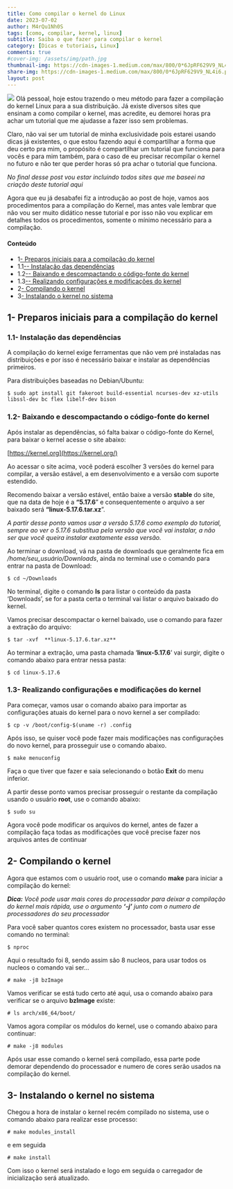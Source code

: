 ```yaml
---
title: Como compilar o kernel do Linux
date: 2023-07-02
author: M4rQu1Nh0S
tags: [como, compilar, kernel, linux]
subtitle: Saiba o que fazer para compilar o kernel
category: [Dicas e tutoriais, Linux]
comments: true
#cover-img: /assets/img/path.jpg
thumbnail-img: https://cdn-images-1.medium.com/max/800/0*6JpRF629V9_NL4i6.png
share-img: https://cdn-images-1.medium.com/max/800/0*6JpRF629V9_NL4i6.png
layout: post
---
```


![](https://cdn-images-1.medium.com/max/800/0*6JpRF629V9_NL4i6.png)
Olá pessoal, hoje estou trazendo o meu método para fazer a compilação do kernel Linux para a sua distribuição. Já existe diversos sites que ensinam a como compilar o kernel, mas acredite, eu demorei horas pra achar um tutorial que me ajudasse a fazer isso sem problemas.

Claro, não vai ser um tutorial de minha exclusividade pois estarei usando dicas já existentes, o que estou fazendo aqui é compartilhar a forma que deu certo pra mim, o propósito é compartilhar um tutorial que funciona para vocês e para mim também, para o caso de eu precisar recompilar o kernel no futuro e não ter que perder horas só pra achar o tutorial que funciona.

_No final desse post vou estar incluindo todos sites que me baseei na criação deste tutorial aqui_

Agora que eu já desabafei fiz a introdução ao post de hoje, vamos aos procedimentos para a compilação do Kernel, mas antes vale lembrar que não vou ser muito didático nesse tutorial e por isso não vou explicar em detalhes todos os procedimentos, somente o mínimo necessário para a compilação.

#### Conteúdo

- 1[- Preparos iniciais para a compilação do kernel](#b342)
- 1.1[-- Instalação das dependências](#397f)
- 1.2[-- Baixando e descompactando o código-fonte do kernel](#68fd)
- 1.3[-- Realizando configurações e modificações do kernel](#2aca)
- 2[- Compilando o kernel](#a4cb)
- 3[- Instalando o kernel no sistema](#instalando-o-kernel-no-sistema)

## 1- Preparos iniciais para a compilação do kernel
### 1.1- Instalação das dependências

A compilação do kernel exige ferramentas que não vem pré instaladas nas distribuições e por isso é necessário baixar e instalar as dependências primeiros.

Para distribuições baseadas no Debian/Ubuntu:

	$ sudo apt install git fakeroot build-essential ncurses-dev xz-utils libssl-dev bc flex libelf-dev bison

### 1.2- Baixando e descompactando o código-fonte do kernel
Após instalar as dependências, só falta baixar o código-fonte do Kernel, para baixar o kernel acesse o site abaixo:

[https://kernel.org](https://kernel.org/)

Ao acessar o site acima, você poderá escolher 3 versões do kernel para compilar, a versão estável, a em desenvolvimento e a versão com suporte estendido.

Recomendo baixar a versão estável, então baixe a versão **stable** do site, que na data de hoje é a **“5.17.6**” e consequentemente o arquivo a ser baixado será **“linux-5.17.6.tar.xz**”.

_A partir desse ponto vamos usar a versão 5.17.6 como exemplo do tutorial, sempre ao ver o 5.17.6 substitua pela versão que você vai instalar, a não ser que você queira instalar exatamente essa versão._

Ao terminar o download, vá na pasta de downloads que geralmente fica em _/home/seu_usuário/Downloads_, ainda no terminal use o comando para entrar na pasta de Download:

	$ cd ~/Downloads

No terminal, digite o comando **ls** para listar o conteúdo da pasta ‘Downloads’, se for a pasta certa o terminal vai listar o arquivo baixado do kernel.

Vamos precisar descompactar o kernel baixado, use o comando para fazer a extração do arquivo:

	$ tar -xvf  **linux-5.17.6.tar.xz**

Ao terminar a extração, uma pasta chamada ‘**linux-5.17.6**’ vai surgir, digite o comando abaixo para entrar nessa pasta:

	$ cd linux-5.17.6

### 1.3- Realizando configurações e modificações do kernel
Para começar, vamos usar o comando abaixo para importar as configurações atuais do kernel para o novo kernel a ser compilado:

	$ cp -v /boot/config-$(uname -r) .config

Após isso, se quiser você pode fazer mais modificações nas configurações do novo kernel, para prosseguir use o comando abaixo.

	$ make menuconfig

Faça o que tiver que fazer e saia selecionando o botão **Exit** do menu inferior.

A partir desse ponto vamos precisar prosseguir o restante da compilação usando o usuário **root**, use o comando abaixo:

	$ sudo su

Agora você pode modificar os arquivos do kernel, antes de fazer a compilação faça todas as modificações que você precise fazer nos arquivos antes de continuar

## 2- Compilando o kernel

Agora que estamos com o usuário root, use o comando **make** para iniciar a compilação do kernel:

**_Dica:_** _Você pode usar mais cores do processador para deixar a compilação do kernel mais rápida, use o argumento_ **_‘-j’_** _junto com o numero de processadores do seu processador_

Para você saber quantos cores existem no processador, basta usar esse comando no terminal:

	$ nproc

Aqui o resultado foi 8, sendo assim são 8 nucleos, para usar todos os nucleos o comando vai ser…

	# make -j8 bzImage

Vamos verificar se está tudo certo até aqui, usa o comando abaixo para verificar se o arquivo **bzImage** existe:

	# ls arch/x86_64/boot/

Vamos agora compilar os módulos do kernel, use o comando abaixo para continuar:

	# make -j8 modules

Após usar esse comando o kernel será compilado, essa parte pode demorar dependendo do processador e numero de cores serão usados na compilação do kernel.

## 3- Instalando o kernel no sistema
Chegou a hora de instalar o kernel recém compilado no sistema, use o comando abaixo para realizar esse processo:

	# make modules_install

e em seguida

	# make install

Com isso o kernel será instalado e logo em seguida o carregador de inicialização será atualizado.


